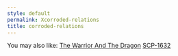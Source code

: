 ```yaml
---
style: default
permalink: Xcorroded-relations
title: corroded-relations
---
```

You may also like:
[The Warrior And The Dragon](http://scp-wiki.net/the-warrior-and-the-dragon)
[SCP-1632](http://scp-wiki.net/scp-1632)